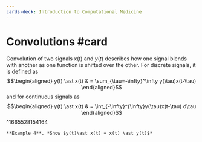 ```yaml
---
cards-deck: Introduction to Computational Medicine
---
```


# Convolutions #card
Convolution of two signals $x(t)$ and $y(t)$ describes how one signal blends with another as one function is shifted over the other. For discrete signals, it is defined as
$$\begin{aligned}
    y(t) \ast x(t) & = \sum_{\tau=-\infty}^\infty y(\tau)x(t-\tau)
\end{aligned}$$
and for continuous signals as
$$\begin{aligned}
    y(t) \ast x(t) & = \int_{-\infty}^{\infty}y(\tau)x(t-\tau) d\tau
\end{aligned}$$
^1665528154164

```ad-example
**Example 4**. *Show $y(t)\ast x(t) = x(t) \ast y(t)$*
```
